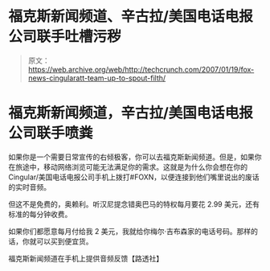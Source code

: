 # 福克斯新闻频道、辛古拉/美国电话电报公司联手吐槽污秽

> 原文：<https://web.archive.org/web/http://techcrunch.com/2007/01/19/fox-news-cingularatt-team-up-to-spout-filth/>

# 福克斯新闻频道，辛古拉/美国电话电报公司联手喷粪

如果你是一个需要日常宣传的右倾极客，你可以去福克斯新闻频道。但是，如果你在旅途中，移动网络浏览可能无法满足你的需求。这就是为什么你会想在你的 Cingular/美国电话电报公司手机上拨打#FOXN，以便连接到他们嘴里说出的废话的实时音频。

但这不是免费的，奥赖利。听汉尼提念错奥巴马的特权每月要花 2.99 美元，还有标准的每分钟收费。

如果你们都愿意每月付给我 2 美元，我就给你梅尔·吉布森家的电话号码。那样的话，你就可以买到便宜货。

福克斯新闻频道在手机上提供音频反馈【路透社】